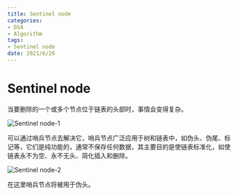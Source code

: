 ```yaml
---
title: Sentinel node
categories:
- DSA
- Algorithm
tags:
- Sentinel node
date: 2021/6/26
---
```




# Sentinel node

当要删除的一个或多个节点位于链表的头部时，事情会变得复杂。

![Sentinel node-1](https://gitee.com/gaoyi-ai/image-bed/raw/master/images/Sentinel%20node-1.png)

可以通过哨兵节点去解决它，哨兵节点广泛应用于树和链表中，如伪头、伪尾、标记等，它们是纯功能的，通常不保存任何数据，其主要目的是使链表标准化，如使链表永不为空、永不无头、简化插入和删除。

![Sentinel node-2](https://gitee.com/gaoyi-ai/image-bed/raw/master/images/Sentinel%20node-2.png)

 在这里哨兵节点将被用于伪头。